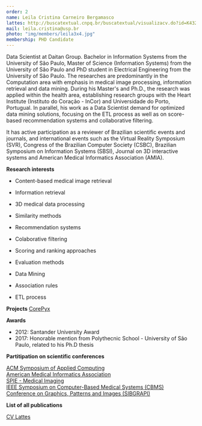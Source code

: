 ```yaml
---
order: 2
name: Leila Cristina Carneiro Bergamasco
lattes: http://buscatextual.cnpq.br/buscatextual/visualizacv.do?id=K4321413A6
mail: leila.cristina@usp.br
photo: "img/members/leila3x4.jpg"
membership: PHD Candidate
---
```



Data Scientist at Daitan Group. Bachelor in Information Systems from the University of São Paulo, Master of Science (Information Systems) from the University of São Paulo and PhD student in Electrical Engineering from the University of São Paulo. The researches are predominantly in the Computation area with emphasis in medical image processing, information retrieval and data mining. During his Master's and Ph.D., the research was applied within the health area, establishing research groups with the Heart Institute (Instituto do Coração - InCor) and Universidade do Porto, Portugual. In parallel, his work as a Data Scientist demand for optimized data mining solutions, focusing on the ETL process as well as on score-based recommendation systems and collaborative filtering.

It has active participation as a reviewer of Brazilian scientific events and journals, and international events such as the Virtual Reality Symposium (SVR), Congress of the Brazilian Computer Society (CSBC), Brazilian Symposium on Information Systems (SBSI), Journal on 3D interactive systems and American Medical Informatics Association (AMIA).

**Research interests**

- Content-based medical image retrieval
- Information retrieval
- 3D medical data processing
- Similarity methods

- Recommendation systems
 - Colaborative filtering
 - Scoring and ranking approaches
 - Evaluation methods
- Data Mining
 - Association rules
 - ETL process

**Projects**
[CorePyx](CorePyx)

**Awards**
- 2012: Santander University Award
- 2017: Honorable mention from Polythecnic School - University of São Paulo, related to his Ph.D thesis

**Partitipation on scientific conferences**

[ACM Symposium of Applied Computing](SAC) <br/>
[American Medical Informatics Association](AMIA)<br/>
[SPIE - Medical Imaging](SPIE)<br/>
[IEEE Symposium on Computer-Based Medical Systems (CBMS)](CBMS)<br/>
[Conference on Graphics, Patterns and Images (SIBGRAPI)](SIBGRAPI)<br/>

**List of all publications**

[CV Lattes](http://buscatextual.cnpq.br/buscatextual/visualizacv.do?id=K4321413A6)
